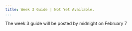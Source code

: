 ```yaml
---
title: Week 3 Guide | Not Yet Available.
...
```


The week 3 guide will be posted by midnight on February 7

